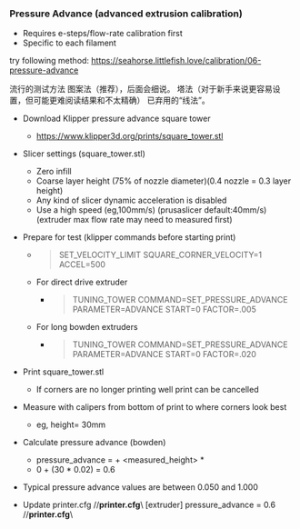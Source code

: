 ### Pressure Advance (advanced extrusion calibration)
  - Requires e-steps/flow-rate calibration first
  - Specific to each filament
  
try following method:
    https://seahorse.littlefish.love/calibration/06-pressure-advance

流行的测试方法
图案法（推荐），后面会细说。
塔法（对于新手来说更容易设置，但可能更难阅读结果和不太精确）
已弃用的“线法”。


  - Download Klipper pressure advance square tower
    - https://www.klipper3d.org/prints/square_tower.stl

  - Slicer settings (square_tower.stl) 
    - Zero infill
    - Coarse layer height (75% of nozzle diameter)(0.4 nozzle = 0.3 layer height)
    - Any kind of slicer dynamic acceleration is disabled
    - Use a high speed (eg,100mm/s) (prusaslicer default:40mm/s)(extruder max flow rate may need to measured first)
        
  - Prepare for test (klipper commands before starting print)
    - > SET_VELOCITY_LIMIT SQUARE_CORNER_VELOCITY=1 ACCEL=500
    - For direct drive extruder
      - > TUNING_TOWER COMMAND=SET_PRESSURE_ADVANCE PARAMETER=ADVANCE START=0 FACTOR=.005
    - For long bowden extruders
      - > TUNING_TOWER COMMAND=SET_PRESSURE_ADVANCE PARAMETER=ADVANCE START=0 FACTOR=.020

  - Print square_tower.stl
    - If corners are no longer printing well print can be cancelled

  - Measure with calipers from bottom of print to where corners look best
    - eg, height= 30mm

  - Calculate pressure advance (bowden)
    - pressure_advance = <start> + <measured_height> * <factor>
    - 0 + (30 * 0.02) = 0.6

  - Typical pressure advance values are between 0.050 and 1.000
      
  - Update printer.cfg
//**printer.cfg**\\
[extruder]
pressure_advance = 0.6
//**printer.cfg**\\
